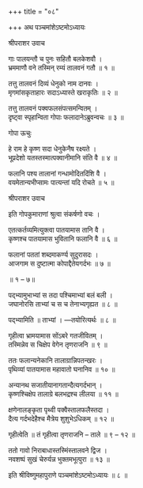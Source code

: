 +++
title = "०८"

+++
अथ पञ्चमांशेऽष्टमोऽध्यायः

श्रीपराशर उवाच

गाः पालयन्तौ च पुनः सहितौ बलकेशवौ ।  
भ्रममाणौ वने तस्मिन् रम्यं तालवनं गतौ ॥ १ ॥

तत्तु तालवनं दिव्यं धेनुको नाम दानवः ।  
मृगमांसकृताहारः सदाऽध्यास्ते खराकृतिः ॥ २ ॥

तत्तु तालवनं पक्वफलसंपत्समन्वितम् ।  
दृष्ट्वा स्पृहान्विता गोपाः फलादानेऽब्रुवन्वचः ॥ ३ ॥

गोपा ऊचुः

हे राम हे कृष्ण सदा धेनुकेनैष रक्ष्यते ।  
भूप्रदेशो यतस्तस्मात्पक्वानीमानि संति वै ॥ ४ ॥

फलानि पश्य तालानां गन्धामोदितदिंशि वै ।  
वयमेतान्यभीप्सामः पात्यन्तां यदि रोचते ॥ ५ ॥

श्रीपराशर उवाच

इति गोपकुमाराणां श्रुत्वा संकर्षणो वचः ।

एतत्कर्तव्यमित्युक्त्वा पातयामास तानि वै ।  
कृष्णश्च पातयामास भुवितानि फलानि वै ॥ ६ ॥

फलानां पततां शब्दमाकर्ण्य सुदुरासदः ।  
आजगाम स दुष्टात्मा कोपाद्दैतेयगर्दभः ॥ ७ ॥

॥ १ – ७॥

पद्भ्यामुभाभ्यां स तदा पश्चिमाभ्यां बलं बली ।  
जघानोरसि ताभ्यां च स च तेनाभ्यगृह्यत ॥ ८ ॥

पद्भ्यामिति ॥ ताभ्यां । —तयोरित्यर्थः ॥ ८ ॥

गृहीत्वा भ्रामयामास सोंऽबरे गतजीवितम् ।  
तस्मिन्नेव स चिक्षेप वेगेन तृणराजनि ॥ ९ ॥

ततः फलान्यनेकानि तालाग्रान्निपतन्खरः ।  
पृथिव्यां पातयामास महावातो घनानिव ॥ १० ॥

अन्यानथ सजातीयानागतान्दैत्यगर्दभान् ।  
कृष्णश्चिक्षेप तालाग्रे बलभद्रश्च लीलया ॥ ११ ॥

क्षणेनालङ्कृता पृथ्वी पक्वैस्तालफलैस्तदा ।  
दैत्य गर्दभदेहैश्च मैत्रेय शुशुभेऽधिकम् ॥ १२ ॥

गृहीत्वेति ॥ तं गृहीत्वा तृणराजनि – ताले ॥ ९ – १२ ॥

ततो गावो निराबाधास्तस्मिंस्तालवने द्विज ।  
नवशष्पं सुखं चेरुर्यन्न भुक्तमभूत्पुरा ॥ १३ ॥

इति श्रीविष्णुमहापुराणे पञ्चमांशेऽष्टमोऽध्यायः ॥ ८ ॥
